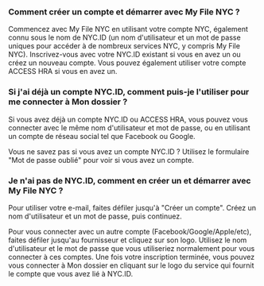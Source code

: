 ### Comment créer un compte et démarrer avec My File NYC ?

Commencez avec My File NYC en utilisant votre compte NYC, également connu sous le nom de NYC.ID (un nom d'utilisateur et un mot de passe uniques pour accéder à de nombreux services NYC, y compris My File NYC). Inscrivez-vous avec votre NYC.ID existant si vous en avez un ou créez un nouveau compte. Vous pouvez également utiliser votre compte ACCESS HRA si vous en avez un.
 
### Si j'ai déjà un compte NYC.ID, comment puis-je l'utiliser pour me connecter à Mon dossier ?
 
Si vous avez déjà un compte NYC.ID ou ACCESS HRA, vous pouvez vous connecter avec le même nom d'utilisateur et mot de passe, ou en utilisant un compte de réseau social tel que Facebook ou Google.

Vous ne savez pas si vous avez un compte NYC.ID ? Utilisez le formulaire "Mot de passe oublié" pour voir si vous avez un compte.
 
### Je n'ai pas de NYC.ID, comment en créer un et démarrer avec My File NYC ?
 
Pour utiliser votre e-mail, faites défiler jusqu'à "Créer un compte". Créez un nom d'utilisateur et un mot de passe, puis continuez.
 
Pour vous connecter avec un autre compte (Facebook/Google/Apple/etc), faites défiler jusqu'au fournisseur et cliquez sur son logo. Utilisez le nom d'utilisateur et le mot de passe que vous utiliseriez normalement pour vous connecter à ces comptes. Une fois votre inscription terminée, vous pouvez vous connecter à Mon dossier en cliquant sur le logo du service qui fournit le compte que vous avez lié à NYC.ID.